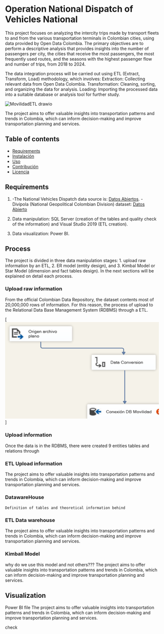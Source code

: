 # Operation National Dispatch of Vehicles National

This project focuses on analyzing the intercity trips made by transport fleets to and from the various transportation terminals in Colombian cities, using data provided by Open Data Colombia. The primary objectives are to perform a descriptive analysis that provides insights into the number of passengers per city, the cities that receive the most passengers, the most frequently used routes, and the seasons with the highest passenger flow and number of trips, from 2018 to 2024.			

The data integration process will be carried out using ETL (Extract, Transform, Load) methodology, which involves:
Extraction: Collecting relevant data from Open Data Colombia.
Transformation: Cleaning, sorting, and organizing the data for analysis.
Loading: Importing the processed data into a suitable database or analysis tool for further study.

![MovilidadETL drawio](https://github.com/user-attachments/assets/ed3f0f33-5a1a-4b1b-a73e-2b17937b8f17)

The project aims to offer valuable insights into transportation patterns and trends in Colombia, which can inform decision-making and improve transportation planning and services.

## Table of contents 
- [Requirements](#Requirements)
- [Instalación](#instalación)
- [Uso](#uso)
- [Contribución](#contribución)
- [Licencia](#licencia)

 
## Requirements
1.   -The National Vehicles Dispatch data source is: [Datos Abiertos](https://www.datos.gov.co/Transporte/Operaci-n-de-pasajeros-y-despacho-de-veh-culos-en-/eh75-8ah6/data_preview). 
     -Divipola (National Geopolitical Colombian Division) dataset: [Datos Abierto](https://www.datos.gov.co/Mapas-Nacionales/DIVIPOLA-C-digos-municipios/gdxc-w37w/about_data)

2. Data manipulation: SQL Server (creation of the tables and quality check of the information) and Visual Studio 2019 (ETL creation).

3. Data visualization: Power BI.

## Process 
The project is divided in three data manipulation stages: 1. upload raw information by an ETL, 2. ER model (entity design), and 3. Kimbal Model or Star Model (dimension and fact tables design). In the next sections will be explained on detail each process.   

### Upload raw information
From the official Colombian Data Repository, the dataset contents most of 20,000,000 rows of information. For this reason, the process of upload to the Relational Data Base Management System (RDBMS) through a ETL.

[![alt text](https://github.com/daram10/VehiclesDispatch/blob/main/MovilidadSourceDataFlow.png)]

### Upload information
Once the data is in the RDBMS, there were created 9 entities tables and relations through 

### ETL Upload information
The project aims to offer valuable insights into transportation patterns and trends in Colombia, which can inform decision-making and improve transportation planning and services.

### DatawareHouse
    Definition of tables and theoretical information behind 
    
### ETL Data warehouse
The project aims to offer valuable insights into transportation patterns and trends in Colombia, which can inform decision-making and improve transportation planning and services.

### Kimball Model 
why do we use this model and not others???
The project aims to offer valuable insights into transportation patterns and trends in Colombia, which can inform decision-making and improve transportation planning and services.

## Visualization 
Power BI file 
The project aims to offer valuable insights into transportation patterns and trends in Colombia, which can inform decision-making and improve transportation planning and services.



[def]: image.png


check 
